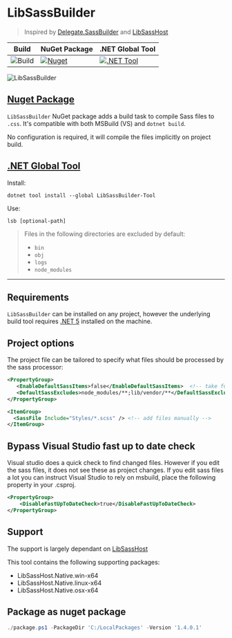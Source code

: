 # LibSassBuilder

> Inspired by [Delegate.SassBuilder](https://github.com/delegateas/Delegate.SassBuilder) and [LibSassHost](https://github.com/Taritsyn/LibSassHost)

Build | NuGet Package | .NET Global Tool
---|---|---
![Build](https://github.com/johan-v-r/LibSassBuilder/workflows/Build/badge.svg) | [![Nuget](https://img.shields.io/nuget/v/LibSassBuilder)](https://www.nuget.org/packages/LibSassBuilder/) | [![.NET Tool](https://img.shields.io/nuget/v/LibSassBuilder-Tool)](https://www.nuget.org/packages/LibSassBuilder-Tool/) 


![LibSassBuilder](https://raw.githubusercontent.com/johan-v-r/LibSassBuilder/main/package/sass.png)

## [Nuget Package](https://www.nuget.org/packages/LibSassBuilder) 

`LibSassBuilder` NuGet package adds a build task to compile Sass files to `.css`. It's compatible with both MSBuild (VS) and `dotnet build`.

No configuration is required, it will compile the files implicitly on project build.  

## [.NET Global Tool](https://www.nuget.org/packages/LibSassBuilder-Tool)  

Install:
```
dotnet tool install --global LibSassBuilder-Tool
```

Use:
```
lsb [optional-path]
```

> Files in the following directories are excluded by default:
> - `bin`
> - `obj`
> - `logs`
> - `node_modules`

___

## Requirements

`LibSassBuilder` can be installed on any project, however the underlying build tool requires [.NET 5](https://dotnet.microsoft.com/download/dotnet/5.0) installed on the machine.

## Project options

The project file can be tailored to specify what files should be processed by the sass processor:

```xml
<PropertyGroup>
   <EnableDefaultSassItems>false</EnableDefaultSassItems>  <!-- take full-control -->
   <DefaultSassExcludes>node_modules/**;lib/vendor/**</DefaultSassExcludes> <!-- exclude certain directories -->
</PropertyGroup>

<ItemGroup>
  <SassFile Include="Styles/*.scss" /> <!-- add files manually -->
</ItemGroup>
```

## Bypass Visual Studio fast up to date check

Visual studio does a quick check to find changed files. However if you edit the sass files, it does not see these as project changes.
If you edit sass files a lot you can instruct Visual Studio to rely on msbuild, place the following property in your .csproj.

```xml
<PropertyGroup>
    <DisableFastUpToDateCheck>true</DisableFastUpToDateCheck>
</PropertyGroup>
```
## Support

The support is largely dependant on [LibSassHost](https://github.com/Taritsyn/LibSassHost)

This tool contains the following supporting packages:
- LibSassHost.Native.win-x64
- LibSassHost.Native.linux-x64
- LibSassHost.Native.osx-x64

## Package as nuget package

```powershell
./package.ps1 -PackageDir 'C:/LocalPackages' -Version '1.4.0.1'
```
